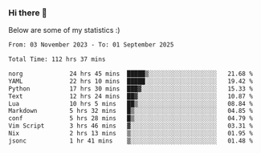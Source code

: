 ### Hi there 👋
Below are some of my statistics :)

<!--START_SECTION:waka-->

```txt
From: 03 November 2023 - To: 01 September 2025

Total Time: 112 hrs 37 mins

norg             24 hrs 45 mins  █████▒░░░░░░░░░░░░░░░░░░░   21.68 %
YAML             22 hrs 10 mins  █████░░░░░░░░░░░░░░░░░░░░   19.42 %
Python           17 hrs 30 mins  ███▓░░░░░░░░░░░░░░░░░░░░░   15.33 %
Text             12 hrs 24 mins  ██▓░░░░░░░░░░░░░░░░░░░░░░   10.87 %
Lua              10 hrs 5 mins   ██▒░░░░░░░░░░░░░░░░░░░░░░   08.84 %
Markdown         5 hrs 32 mins   █▒░░░░░░░░░░░░░░░░░░░░░░░   04.85 %
conf             5 hrs 28 mins   █▒░░░░░░░░░░░░░░░░░░░░░░░   04.79 %
Vim Script       3 hrs 46 mins   ▓░░░░░░░░░░░░░░░░░░░░░░░░   03.31 %
Nix              2 hrs 13 mins   ▒░░░░░░░░░░░░░░░░░░░░░░░░   01.95 %
jsonc            1 hr 41 mins    ▒░░░░░░░░░░░░░░░░░░░░░░░░   01.48 %
```

<!--END_SECTION:waka-->

<!--
**KlapenHz/KlapenHz** is a ✨ _special_ ✨ repository because its `README.md` (this file) appears on your GitHub profile.

Here are some ideas to get you started:

- 🔭 I’m currently working on ...
- 🌱 I’m currently learning ...
- 👯 I’m looking to collaborate on ...
- 🤔 I’m looking for help with ...
- 💬 Ask me about ...
- 📫 How to reach me: ...
- 😄 Pronouns: ...
- ⚡ Fun fact: ...
-->
